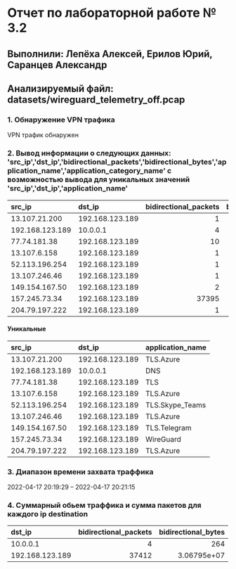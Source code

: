 # Отчет по лабораторной работе № 3.2
## Выполнили: Лепёха Алексей, Ерилов Юрий, Саранцев Александр
## Анализируемый файл: datasets/wireguard_telemetry_off.pcap

### 1. Обнаружение VPN трафика
VPN трафик обнаружен

### 2. Вывод информации о следующих данных: 'src_ip','dst_ip','bidirectional_packets','bidirectional_bytes','application_name','application_category_name' с возможностью вывода для уникальных значений 'src_ip','dst_ip','application_name'
| src_ip          | dst_ip          |   bidirectional_packets |   bidirectional_bytes | application_name   | application_category_name   |
|:----------------|:----------------|------------------------:|----------------------:|:-------------------|:----------------------------|
| 13.107.21.200   | 192.168.123.189 |                       1 |                    54 | TLS.Azure          | Cloud                       |
| 192.168.123.189 | 10.0.0.1        |                       4 |                   264 | DNS                | Network                     |
| 77.74.181.38    | 192.168.123.189 |                      10 |                   771 | TLS                | Web                         |
| 13.107.6.158    | 192.168.123.189 |                       1 |                    54 | TLS.Azure          | Cloud                       |
| 52.113.196.254  | 192.168.123.189 |                       1 |                    54 | TLS.Skype_Teams    | VoIP                        |
| 13.107.246.46   | 192.168.123.189 |                       1 |                    54 | TLS.Azure          | Cloud                       |
| 149.154.167.50  | 192.168.123.189 |                       2 |                   108 | TLS.Telegram       | Chat                        |
| 157.245.73.34   | 192.168.123.189 |                   37395 |              30678362 | WireGuard          | VPN                         |
| 204.79.197.222  | 192.168.123.189 |                       1 |                    54 | TLS.Azure          | Cloud                       |
 #### Уникальные
| src_ip          | dst_ip          | application_name   |
|:----------------|:----------------|:-------------------|
| 13.107.21.200   | 192.168.123.189 | TLS.Azure          |
| 192.168.123.189 | 10.0.0.1        | DNS                |
| 77.74.181.38    | 192.168.123.189 | TLS                |
| 13.107.6.158    | 192.168.123.189 | TLS.Azure          |
| 52.113.196.254  | 192.168.123.189 | TLS.Skype_Teams    |
| 13.107.246.46   | 192.168.123.189 | TLS.Azure          |
| 149.154.167.50  | 192.168.123.189 | TLS.Telegram       |
| 157.245.73.34   | 192.168.123.189 | WireGuard          |
| 204.79.197.222  | 192.168.123.189 | TLS.Azure          |

### 3. Диапазон времени захвата траффика
2022-04-17 20:19:29 – 2022-04-17 20:21:15

### 4. Суммарный обьем траффика и сумма пакетов для каждого ip destination
| dst_ip          |   bidirectional_packets |   bidirectional_bytes |
|:----------------|------------------------:|----------------------:|
| 10.0.0.1        |                       4 |         264           |
| 192.168.123.189 |                   37412 |           3.06795e+07 |

